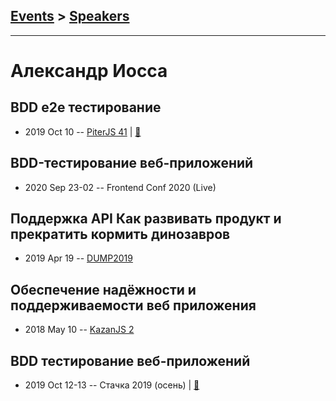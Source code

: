## [Events](../README.md) > [Speakers](../speakers.md)
---

# Александр Иосса

## BDD e2e тестирование
- 2019 Oct 10 -- [PiterJS 41](https://youtu.be/J0RLSBGorMY?t=3647)  | [:notebook:](https://github.com/piterjs/slides/blob/master/meetup=41/speech=bdd-e2e.pdf)  
## BDD-тестирование веб-приложений
- 2020 Sep 23-02 -- Frontend Conf 2020 (Live)    
## Поддержка API Как развивать продукт и прекратить кормить динозавров
- 2019 Apr 19 -- [DUMP2019](https://www.youtube.com/watch?v=5tQyvZAoI-E)    
## Обеспечение надёжности и поддерживаемости веб приложения
- 2018 May 10 -- [KazanJS 2](https://youtu.be/rxH6PVZYY4E)    
## BDD тестирование веб-приложений
- 2019 Oct 12-13 -- Стачка 2019 (осень)  | [:notebook:](https://nastachku.ru/images/companies/1/archives_presentation/inno_2019/frontend/Iossa.pptx)  
